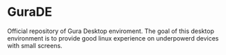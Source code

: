 # GuraDE
Official repository of Gura Desktop enviroment.
The goal of this desktop environment is to provide good linux experience on underpowerd devices with small screens.

